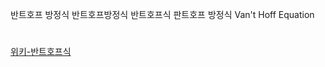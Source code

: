 반트호프 방정식
반트호프방정식
반트호프식
판트호프 방정식
Van't Hoff Equation


#
[위키-반트호프식](https://ko.wikipedia.org/wiki/%ED%8C%90%ED%8A%B8%ED%98%B8%ED%94%84_%EB%B0%A9%EC%A0%95%EC%8B%9D)

